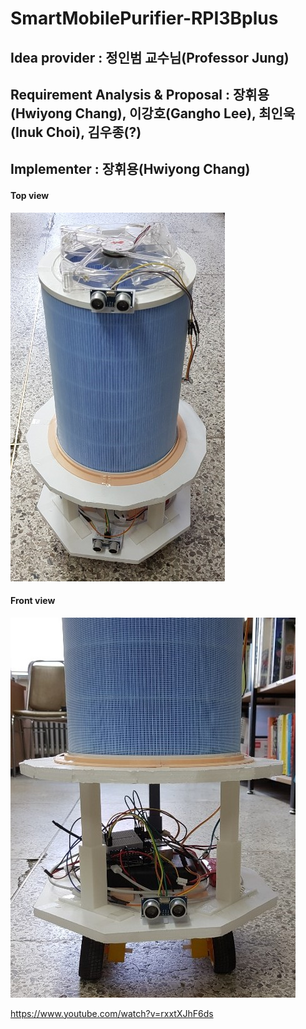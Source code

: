 # SmartMobilePurifier-RPI3Bplus

## Idea provider : 정인범 교수님(Professor Jung)
## Requirement Analysis & Proposal : 장휘용(Hwiyong Chang), 이강호(Gangho Lee), 최인욱(Inuk Choi), 김우종(?)
## Implementer : 장휘용(Hwiyong Chang)

#### Top view
![ex_screenshot](./image/TopView.jpg)

#### Front view
![ex_screenshot](./image/FrontView.jpg)

https://www.youtube.com/watch?v=rxxtXJhF6ds
